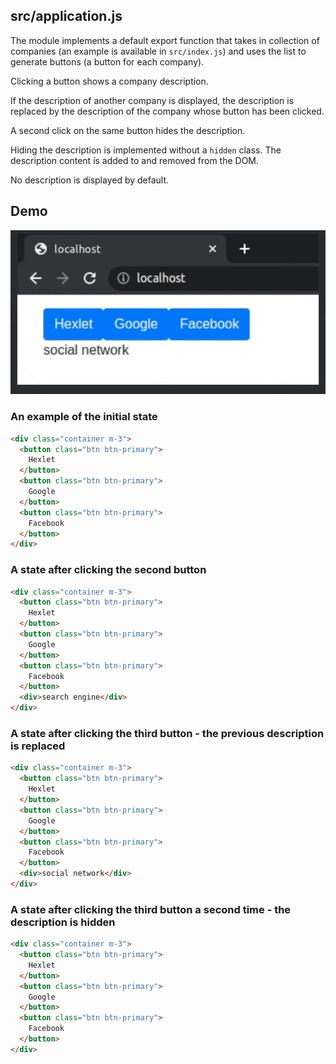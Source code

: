## src/application.js

The module implements a default export function that takes in collection of companies (an example is available in `src/index.js`) and uses the list to generate buttons (a button for each company). 

Clicking a button shows a company description. 

If the description of another company is displayed, the description is replaced by the description of the company whose button has been clicked.

A second click on the same button hides the description.

Hiding the description is implemented without a `hidden` class. The description content is added to and removed from the DOM.

No description is displayed by default.

## Demo

![demo](resources/usage-demo.gif)

### An example of the initial state

```html
<div class="container m-3">
  <button class="btn btn-primary">
    Hexlet
  </button>
  <button class="btn btn-primary">
    Google
  </button>
  <button class="btn btn-primary">
    Facebook
  </button>
</div>
```

### A state after clicking the second button

```html
<div class="container m-3">
  <button class="btn btn-primary">
    Hexlet
  </button>
  <button class="btn btn-primary">
    Google
  </button>
  <button class="btn btn-primary">
    Facebook
  </button>
  <div>search engine</div>
</div>
```
### A state after clicking the third button - the previous description is replaced

```html
<div class="container m-3">
  <button class="btn btn-primary">
    Hexlet
  </button>
  <button class="btn btn-primary">
    Google
  </button>
  <button class="btn btn-primary">
    Facebook
  </button>
  <div>social network</div>
</div>
```
### A state after clicking the third button a second time - the description is hidden

```html
<div class="container m-3">
  <button class="btn btn-primary">
    Hexlet
  </button>
  <button class="btn btn-primary">
    Google
  </button>
  <button class="btn btn-primary">
    Facebook
  </button>
</div>
```
